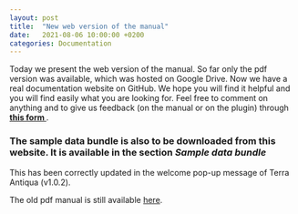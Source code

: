 ```yaml
---
layout: post
title:  "New web version of the manual"
date:   2021-08-06 10:00:00 +0200
categories: Documentation
---
```


Today we present the web version of the manual. So far only the pdf version was available, which was hosted on Google Drive. Now we have a real documentation website on GitHub. We hope you will find it helpful and you will find easily what you are looking for.
Feel free to comment on anything and to give us feedback (on the manual or on the plugin) through <a href="https://docs.google.com/forms/d/e/1FAIpQLSc7r0Uhl2aauYCyBNpMgFrtRfP8oIJtjL_e5S1t7NHKmP15sA/viewform?usp=sf_link"><b>this form </b></a>.

### The sample data bundle is also to be downloaded from this website. It is available in the section <i>Sample data bundle</i> 

This has been correctly updated in the welcome pop-up message of Terra Antiqua (v1.0.2).

The old pdf manual is still available <a href="https://docs.google.com/document/d/1YauPn7iQ0677rOtbOIaBTwIBDpbLUAMyk4xwNpCGcGU/edit?usp=sharing">here</a>.
